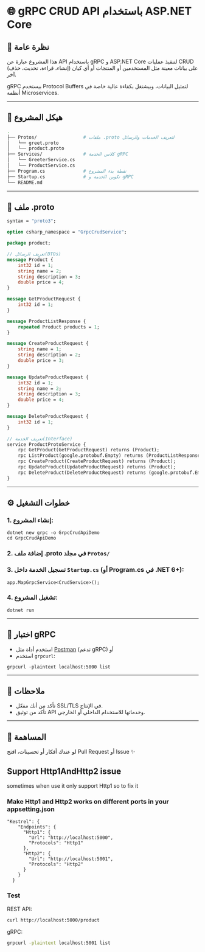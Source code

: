 
# 🌐 gRPC CRUD API باستخدام ASP.NET Core

## 🚀 نظرة عامة
هذا المشروع عبارة عن API باستخدام gRPC و ASP.NET Core لتنفيذ عمليات CRUD (إنشاء، قراءة، تحديث، حذف) على بيانات معينة مثل المستخدمين أو المنتجات أو أي كيان آخر.

gRPC بيستخدم Protocol Buffers لتمثيل البيانات، وبيشتغل بكفاءة عالية خاصة في أنظمة Microservices.

---

## 📁 هيكل المشروع

```bash
.
├── Protos/                 # ملفات .proto لتعريف الخدمات والرسائل
│   └── greet.proto
│   └── product.proto
├── Services/               # كلاس الخدمة gRPC
│   └── GreeterService.cs
│   └── ProductService.cs
├── Program.cs              # نقطة بدء المشروع
├── Startup.cs              # تكوين الخدمة و gRPC
└── README.md
```

---

## 📄 ملف .proto

```proto
syntax = "proto3";

option csharp_namespace = "GrpcCrudService";

package product;

// تعريف الرسائل(DTOs)
message Product {
    int32 id = 1;
    string name = 2;
    string description = 3;
    double price = 4;
}

message GetProductRequest {
    int32 id = 1;
}

message ProductListResponse {
    repeated Product products = 1;
}

message CreateProductRequest {
    string name = 1;
    string description = 2;
    double price = 3;
}

message UpdateProductRequest {
    int32 id = 1;
    string name = 2;
    string description = 3;
    double price = 4;
}

message DeleteProductRequest {
    int32 id = 1;
}

// تعريف الخدمة(Interface)
service ProductProtoService {
    rpc GetProduct(GetProductRequest) returns (Product);
    rpc ListProduct(google.protobuf.Empty) returns (ProductListResponse);
    rpc CreateProduct(CreateProductRequest) returns (Product);
    rpc UpdateProduct(UpdateProductRequest) returns (Product);
    rpc DeleteProduct(DeleteProductRequest) returns (google.protobuf.Empty);
}
```

---

## ⚙️ خطوات التشغيل

### 1. إنشاء المشروع:
```
dotnet new grpc -o GrpcCrudApiDemo
cd GrpcCrudApiDemo
```

### 2. إضافة ملف .proto في مجلد `Protos/`

### 3. تسجيل الخدمة داخل `Startup.cs` (أو Program.cs في .NET 6+):
```
app.MapGrpcService<CrudService>();
```

### 4. تشغيل المشروع:
```
dotnet run
```

---

## 🧪 اختبار gRPC

- استخدم أداة مثل [Postman](https://www.postman.com/) (تدعم gRPC) أو
- استخدم `grpcurl`:
```
grpcurl -plaintext localhost:5000 list
```

---

## 📌 ملاحظات

- تأكد من أنك مفعّل SSL/TLS في الإنتاج.
- تأكد من توثيق API وخدماتها للاستخدام الداخلي أو الخارجي.

---

## 🤝 المساهمة

لو عندك أفكار أو تحسينات، افتح Pull Request أو Issue ✨

## Support Http1AndHttp2 issue

sometimes when use it only support Http1 so to fix it

### Make Http1 and Http2 works on different ports in your appsetting.json
```
"Kestrel": {
    "Endpoints": {
      "Http1": {
        "Url": "http://localhost:5000",
        "Protocols": "Http1"
      },
      "Http2": {
        "Url": "http://localhost:5001",
        "Protocols": "Http2"
      }
    }
  }
```

### Test
REST API:
```bash
curl http://localhost:5000/product
```

gRPC:
```bash
grpcurl -plaintext localhost:5001 list
```

